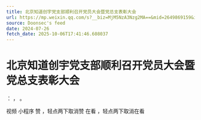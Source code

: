 ```yaml
---
title: 北京知道创宇党支部顺利召开党员大会暨党总支表彰大会
url: https://mp.weixin.qq.com/s?__biz=MjM5NzA3Nzg2MA==&mid=2649869159&idx=1&sn=060e5e8a4fe48f7db5b27a4cd33d8ae7
source: Doonsec's feed
date: 2024-07-26
fetch_date: 2025-10-06T17:41:46.608037
---
```


# 北京知道创宇党支部顺利召开党员大会暨党总支表彰大会

：
，
。

视频
小程序
赞
，轻点两下取消赞
在看
，轻点两下取消在看